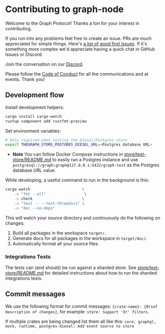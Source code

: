 
# Contributing to graph-node

Welcome to the Graph Protocol! Thanks a ton for your interest in contributing.

If you run into any problems feel free to create an issue. PRs are much appreciated for simple things. Here's [a list of good first issues](https://github.com/graphprotocol/graph-node/labels/good%20first%20issue). If it's something more complex we'd appreciate having a quick chat in GitHub Issues or Discord.

Join the conversation on our [Discord](https://discord.gg/9a5VCua).

Please follow the [Code of Conduct](https://github.com/graphprotocol/graph-node/blob/master/CODE_OF_CONDUCT.md) for all the communications and at events. Thank you!

## Development flow

Install development helpers:

```sh
cargo install cargo-watch
rustup component add rustfmt-preview
```

Set environment variables:

```sh
# Only required when testing the Diesel/Postgres store
export THEGRAPH_STORE_POSTGRES_DIESEL_URL=<Postgres database URL>
```

- **Note** You can follow Docker Compose instructions in [store/test-store/README.md](./store/test-store/README.md#docker-compose) to easily run a Postgres instance and use `postgresql://graph:graph@127.0.0.1:5432/graph-test` as the Postgres database URL value.

While developing, a useful command to run in the background is this:

```sh
cargo watch                       \
    -x "fmt --all"                 \
    -x check                      \
    -x "test -- --test-threads=1" \
    -x "doc --no-deps"
```

This will watch your source directory and continuously do the following on changes:

1.  Build all packages in the workspace `target/`.
2.  Generate docs for all packages in the workspace in `target/doc/`.
3.  Automatically format all your source files.

### Integrations Tests

The tests can (and should) be run against a sharded store. See [store/test-store/README.md](./store/test-store/README.md) for
detailed instructions about how to run the sharded integrations tests.

## Commit messages

We use the following format for commit messages:
`{crate-name}: {Brief description of changes}`, for example: `store: Support 'Or' filters`.

If multiple crates are being changed list them all like this: `core, graphql, mock, runtime, postgres-diesel: Add event source to store`
